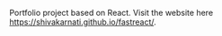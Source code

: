 Portfolio project based on React. Visit the website here https://shivakarnati.github.io/fastreact/.
